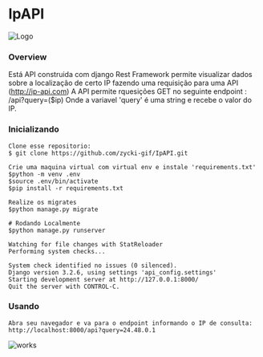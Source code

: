 # IpAPI 
![Logo](https://user-images.githubusercontent.com/82342478/154879274-7b6e7a24-6c41-47c5-aa0e-e571d3b31729.PNG)

### Overview
Está API construida com django Rest Framework permite visualizar dados sobre a localização de certo IP fazendo uma requisição para uma API (http://ip-api.com)
A API permite rquesições GET no seguinte endpoint : /api?query=($ip)
Onde a variavel 'query' é uma string e recebe o valor do IP.

### Inicializando
```Para inicializar locamente 
Clone esse repositorio: 
$ git clone https://github.com/zycki-gif/IpAPI.git
```

```
Crie uma maquina virtual com virtual env e instale 'requirements.txt'
$python -m venv .env
$source .env/bin/activate
$pip install -r requirements.txt
```

```
Realize os migrates
$python manage.py migrate 
```

```
# Rodando Localmente
$python manage.py runserver

Watching for file changes with StatReloader
Performing system checks...

System check identified no issues (0 silenced).
Django version 3.2.6, using settings 'api_config.settings'
Starting development server at http://127.0.0.1:8000/
Quit the server with CONTROL-C.
```

### Usando
```Abra seu navegador e va para o endpoint informando o IP de consulta: http://localhost:8000/api?query=24.48.0.1```

![works](https://user-images.githubusercontent.com/82342478/154881116-d3308e61-3285-4b54-8454-b546fba0082c.PNG)

